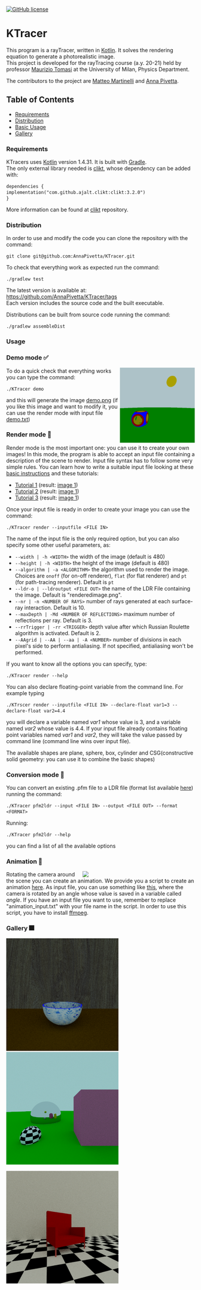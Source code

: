 [![GitHub license](https://img.shields.io/badge/license-Apache%20License%202.0-blue.svg?style=flat)](https://www.apache.org/licenses/LICENSE-2.0)

# KTracer

This program is a rayTracer, written in [Kotlin](https://github.com/JetBrains/kotlin). It solves the rendering equation to generate a photorealistic image.  
This project is developed for the rayTracing course (a.y. 20-21) held by professor [Maurizio Tomasi](https://github.com/ziotom78) at the University of Milan, Physics Department.

The contributors to the project are [Matteo Martinelli](https://github.com/MatteoMartinelli97) and [Anna Pivetta](https://github.com/AnnaPivetta). 

## Table of Contents
* [Requirements](#requirements)
* [Distribution](#distribution)
* [Basic Usage](#usage)
* [Gallery](#gallery)

### Requirements
KTracers uses [Kotlin](https://github.com/JetBrains/kotlin) version 1.4.31. It is built with [Gradle](https://github.com/gradle/gradle).  
The only external library needed is [clikt](https://github.com/ajalt/clikt/), whose dependency can be added with:
   
    dependencies {
    implementation("com.github.ajalt.clikt:clikt:3.2.0")
    }

More information can be found at [clikt](https://github.com/ajalt/clikt/) repository.
### Distribution
In order to use and modify the code you can clone the repository with the command:
    
    git clone git@github.com:AnnaPivetta/KTracer.git

To check that everything work as expected run the command:

    ./gradlew test

The latest version is available at: 
https://github.com/AnnaPivetta/KTracer/tags  
Each version includes the source code and the built executable.

Distributions can be built from source code running the command:

    ./gradlew assembleDist

### Usage
### Demo mode :white_check_mark:
<img align="right" width="200" src="images/demo.png">
To do a quick check that everything works you can type the command:

    ./KTracer demo
and this will generate the image [demo.png](https://github.com/AnnaPivetta/KTracer/blob/master/images/demo.png) (if you like this image and want to modify it, you can use the render mode with input file [demo.txt](https://github.com/AnnaPivetta/KTracer/blob/master/examples/demo_input.txt))

### Render mode :art: 
Render mode is the most important one: you can use it to create your own images!
In this mode, the program is able to accept an input file containing a description of the scene to render.
Input file syntax has to follow some very simple rules. You can learn how to write a suitable input file 
looking at these [basic instructions](https://github.com/AnnaPivetta/KTracer/blob/master/examples/BasicInstruction.md) and these tutorials:
* [Tutorial 1](https://github.com/AnnaPivetta/KTracer/blob/master/examples/ex1/tutorial1.txt) (result: [image 1](https://github.com/AnnaPivetta/KTracer/blob/master/examples/ex1/image1.png))
* [Tutorial 2](https://github.com/AnnaPivetta/KTracer/blob/master/examples/ex2/tutorial2.txt) (result: [image 1](https://github.com/AnnaPivetta/KTracer/blob/master/examples/ex2/image2.png))
* [Tutorial 3](https://github.com/AnnaPivetta/KTracer/blob/master/examples/ex2/tutorial3.txt) (result: [image 1](https://github.com/AnnaPivetta/KTracer/blob/master/examples/ex3/image3.png))

Once your input file is ready in order to create your image you can use the command:

    ./KTracer render --inputfile <FILE IN>
The name of the input file is the only required option, but you can also specify some other useful parameters, as:

- `--width | -h <WIDTH>` the width of the image (default is 480)
- `--height | -h <WIDTH>` the height of the image (default is 480)
- `--algorithm | -a <ALGORITHM>` the algorithm used to render the image. Choices are `onoff` (for on-off renderer), `flat` (for flat renderer) and `pt` (for path-tracing renderer). Default is `pt` 
- `--ldr-o | --ldroutput <FILE OUT>` the name of the LDR File containing the image. Default is "renderedimage.png".
- `--nr | -n <NUMBER OF RAYS>` number of rays generated at each surface-ray interaction. Default is 10.
- `--maxDepth | -Md <NUMBER OF REFLECTIONS>` maximum number of reflections per ray. Default is 3.
- `--rrTrigger | -rr <TRIGGER>` depth value after which Russian Roulette algorithm is activated. Default is 2.
- `--AAgrid | --AA | --aa | -A <NUMBER>` number of divisions in each pixel's side to perform antialiasing. If not specified, antialiasing won't be performed.


If you want to know all the options you can specify, type:

    ./KTracer render --help
You can also declare floating-point variable from the command line. For example typing

    ./KTrscer render --inputfile <FILE IN> --declare-float var1=3 --declare-float var2=4.4
you will declare a variable named *var1* whose value is 3, and a variable named *var2* whose value is 4.4.
If your input file already contains floating point variables named *var1* and *var2*, they will take the value passed by command line (command line wins over input file).

The available shapes are plane, sphere, box, cylinder and CSG(constructive solid geometry: you can use it to combine the basic shapes)

### Conversion mode :arrows_counterclockwise:
You can convert an existing .pfm file to a LDR file (format list available [here](https://github.com/AnnaPivetta/KTracer/blob/master/Format_List.txt)) running the command: 

    ./KTracer pfm2ldr --input <FILE IN> --output <FILE OUT> --format <FORMAT>
   
Running:
   
    ./KTracer pfm2ldr --help
   
you can find a list of all the available options

### Animation :movie_camera:
<img align="right" src="./images/demoworld-perspective.gif" width="300"/>

Rotating the camera around the scene you can create an animation.
We provide you a script to create an animation [here](https://github.com/AnnaPivetta/KTracer/blob/master/build/distributions/KTracer-0.2.0/bin/Animation.zsh).
As input file, you can use something like [this](https://github.com/AnnaPivetta/KTracer/blob/master/examples/animation_input.txt), where the camera is rotated by an angle whose value is saved in a variable called *angle*.
If you have an input file you want to use, remember to replace "animation_input.txt" with your file name in the script.
In order to use this script, you have to install [ffmpeg](https://github.com/FFmpeg/FFmpeg).


### Gallery :fireworks:
<p float="center">
<img src="./images/cup.png" height="300" />
<img src="./images/scene.png" height="300" />
</p>

<p float="center">
<img src="./images/chair.png" height="300" />

</p>


